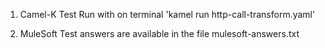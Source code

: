 1. Camel-K Test
   Run with on terminal 'kamel run http-call-transform.yaml'

2. MuleSoft Test
   answers are available in the file mulesoft-answers.txt